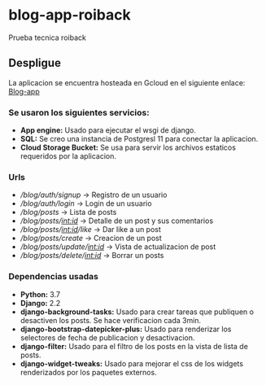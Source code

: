 # blog-app-roiback
Prueba tecnica roiback

## Despligue
La aplicacion se encuentra hosteada en Gcloud en el siguiente enlace: [Blog-app](https://blog-app-239400.appspot.com/blog/)
### Se usaron los siguientes servicios:
- **App engine:** Usado para ejecutar el wsgi de django.
- **SQL:** Se creo una instancia de Postgresl 11 para conectar la aplicacion.
- **Cloud Storage Bucket:** Se usa para servir los archivos estaticos requeridos por la aplicacion.

### Urls
- */blog/auth/signup* -> Registro de un usuario
- */blog/auth/login* -> Login de un usuario
- */blog/posts* -> Lista de posts
- */blog/posts/<int:id>* -> Detalle de un post y sus comentarios
- */blog/posts/<int:id>/like* -> Dar like a un post
- */blog/posts/create* -> Creacion de un post
- */blog/posts/update/<int:id>* -> Vista de actualizacion de post
- */blog/posts/delete/<int:id>* -> Borrar un posts


### Dependencias usadas
- **Python:** 3.7
- **Django:** 2.2
- **django-background-tasks:** Usado para crear tareas que publiquen o desactiven los posts. Se hace verificacion cada 3min.
- **django-bootstrap-datepicker-plus:** Usado para renderizar los selectores de fecha de publicacion y desactivacion.
- **django-filter:** Usado para el filtro de los posts en la vista de lista de posts.
- **django-widget-tweaks:** Usado para mejorar el css de los widgets renderizados por los paquetes externos.
